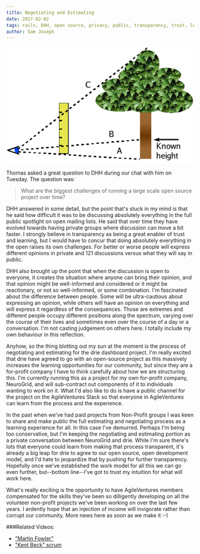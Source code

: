 ```yaml
---
title: Negotiating and Estimating
date: 2017-02-02
tags: rails, DHH, open source, privacy, public, transparency, trust, learning, discussion, opinion
author: Sam Joseph
---
```


![estimating](/images/estimating.png)

Thomas asked a great question to DHH during our chat with him on Tuesday.  The question was:

> What are the biggest challenges of running a large scale open source project over time?

DHH answered in some detail, but the point that's stuck in my mind is that he said how difficult it was to be discussing absolutely everything in the full public spotlight on open mailing lists.  He said that over time they have evolved towards having private groups where discussion can move a bit faster.  I strongly believe in transparency as being a great enabler of trust and learning, but I would have to concur that doing absolutely everything in the open raises its own challenges.  For better or worse people will express different opinions in private and 121 discussions versus what they will say in public.

DHH also brought up the point that when the discussion is open to everyone, it creates the situation where anyone can bring their opinion, and that opinion might be well-informed and considered or it might be reactionary, or not so well-informed, or some combination.  I'm fascinated about the difference between people.  Some will be ultra-cautious about expressing an opinion, while others will have an opinion on everything and will express it regardless of the consequences.  Those are extremes and different people occupy different positions along the spectrum, varying over the course of their lives and sometimes even over the course of a day or a conversation.  I'm not casting judgement on others here.  I totally include my own behaviour in this reflection.

Anyhow, so the thing blotting out my sun at the moment is the process of negotiating and estimating for the drie dashboard project.  I'm really excited that drie have agreed to go with an open-source project as this massively increases the learning opportunities for our community, but since they are a for-profit company I have to think carefully about how we are structuring this.  I'm currently running this as a project for my own for-profit company, NeuroGrid, and will sub-contract out components of it to individuals wanting to work on it.  What I'd also like to do is have a public channel for the project on the AgileVentures Slack so that everyone in AgileVentures can learn from the process and the experience.

In the past when we've had paid projects from Non-Profit groups I was keen to share and make public the full estimating and negotiating process as a learning experience for all.  In this case I've demurred.  Perhaps I'm being too conservative, but I'm keeping the negotiating and estimating portion as a private conversation between NeuroGrid and drie.  While I'm sure there's lots that everyone could learn from making that process transparent, it's already a big leap for drie to agree to our open source, open development model, and I'd hate to jeopardize that by pushing for further transparency.  Hopefully once we've established the work model for all this we can go even further, but--bottom line--I've got to trust my intuition for what will work here.

What's really exciting is the opportunity to have AgileVentures members compensated for the skills they've been so dilligently developing on all the volunteer non-profit projects we've been working on over the last few years.  I ardently hope that an injection of income will invigorate rather than corrupt our community.  More news here as soon as we make it :-)

###Related Videos:

* ["Martin Fowler"](https://www.youtube.com/watch?v=6abj04BjwJc)
* ["Kent Beck" scrum](https://www.youtube.com/watch?v=JrdD1NXjLeY)
